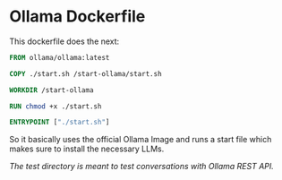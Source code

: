 # Ollama Dockerfile

This dockerfile does the next:
```Dockerfile
FROM ollama/ollama:latest

COPY ./start.sh /start-ollama/start.sh

WORKDIR /start-ollama

RUN chmod +x ./start.sh

ENTRYPOINT ["./start.sh"]
```

So it basically uses the official Ollama Image and runs a start file which makes sure to install the necessary LLMs.

*The test directory is meant to test conversations with Ollama REST API.*
